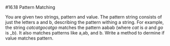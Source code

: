 #16.18 Pattern Matching

You are given two strings, pattern and value. The pattern string consists of just the letters a and b, describing the pattern withing a string. For example, the string _catcatgocatgo_ matches the pattern aabab (where _cat_ is _a_ and _go_ is _b). It also matches patterns like a,ab, and b.
Write a method to dermine if value matches pattern.
